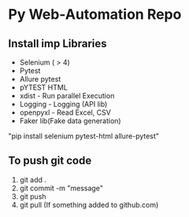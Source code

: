 # Py Web-Automation Repo

## Install imp Libraries
- Selenium ( > 4)
- Pytest
- Allure pytest
- pYTEST HTML
- xdist - Run parallel Execution
- Logging - Logging (API lib)
- openpyxl - Read Excel, CSV
- Faker lib(Fake data generation)

"pip install selenium pytest-html allure-pytest"

## To push git code
1. git add .
2. git commit -m "message"
3. git push
4. git pull (If something added to github.com)